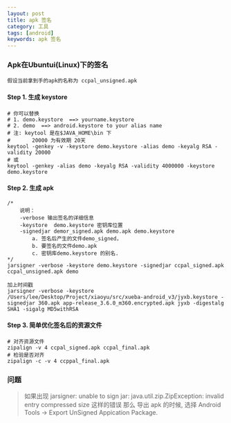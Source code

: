 ```yaml
---
layout: post
title: apk 签名 
category: 工具
tags: [android]
keywords: apk 签名
---
```


### Apk在Ubuntui(Linux)下的签名

    假设当前拿到手的apk的名称为 ccpal_unsigned.apk

#### Step 1. 生成 keystore 

    # 你可以替换
    # 1. demo.keystore  ==> yourname.keystore
    # 2. demo  ==> android.keystore to your alias name
    # 注: keytool 是在$JAVA_HOME\bin 下
    #       20000 为有效期 20天
    keytool -genkey -v -keystore demo.keystore -alias demo -keyalg RSA -validity 20000
    # 或 
    keytool -genkey -alias demo -keyalg RSA -validity 4000000 -keystore demo.keystore


#### Step 2. 生成 apk 

    /*
        说明：
        -verbose 输出签名的详细信息
        -keystore  demo.keystore 密钥库位置
        -signedjar demor_signed.apk demo.apk demo.keystore 
            a. 签名后产生的文件demo_signed，
            b. 要签名的文件demo.apk
            c. 密钥库demo.keystore 的别名.
    */
    jarsigner -verbose -keystore demo.keystore -signedjar ccpal_signed.apk ccpal_unsigned.apk demo

    加上时间戳
    jarsigner -verbose -keystore /Users/lee/Desktop/Project/xiaoyu/src/xueba-android_v3/jyxb.keystore -signedjar 360.apk app-release_3.6.0_m360.encrypted.apk jyxb -digestalg SHA1 -sigalg MD5withRSA
    
#### Step 3. 简单优化签名后的资源文件 

    # 对齐资源文件
    zipalign -v 4 ccpal_signed.apk ccpal_final.apk
    # 检验是否对齐
    zipalign -c -v 4 ccppal_final.apk
 

### 问题
> 如果出现 jarsigner: unable to sign jar: java.util.zip.ZipException: invalid entry compressed size 这样的错误
> 那么 导出 apk 的时候, 选择 Android Tools -> Export UnSigned Appication Package. 


